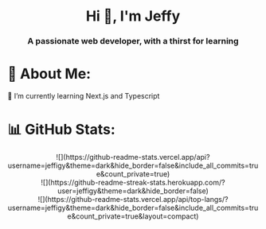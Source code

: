 <h1 align="center">Hi 👋, I'm Jeffy</h1>
<h3 align="center">A passionate web developer, with a thirst for learning</h3>

# 💫 About Me:
🌱 I’m currently learning Next.js and Typescript<br>

# 📊 GitHub Stats:
<div align="center">
  ![](https://github-readme-stats.vercel.app/api?username=jeffigy&theme=dark&hide_border=false&include_all_commits=true&count_private=true)<br/>
![](https://github-readme-streak-stats.herokuapp.com/?user=jeffigy&theme=dark&hide_border=false)<br/>
![](https://github-readme-stats.vercel.app/api/top-langs/?username=jeffigy&theme=dark&hide_border=false&include_all_commits=true&count_private=true&layout=compact)
</div>
<!-- Proudly created with GPRM ( https://gprm.itsvg.in ) -->
